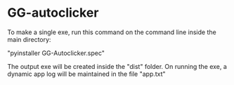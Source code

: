 # GG-autoclicker

To make a single exe, run this command on the command line inside the main directory:

"pyinstaller GG-Autoclicker.spec"

The output exe will be created inside the "dist" folder. On running the exe, a dynamic app log will be maintained in the file "app.txt"

